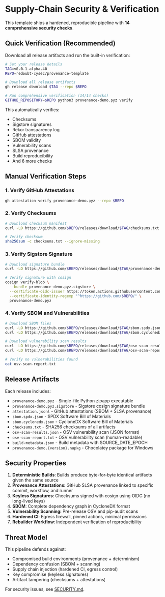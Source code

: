 # Supply-Chain Security & Verification

This template ships a hardened, reproducible pipeline with **14 comprehensive security checks**.

## Quick Verification (Recommended)

Download all release artifacts and run the built-in verification:

```bash
# Set your release details
TAG=v0.0.1-alpha.40
REPO=redoubt-cysec/provenance-template

# Download all release artifacts
gh release download $TAG --repo $REPO

# Run comprehensive verification (14/14 checks)
GITHUB_REPOSITORY=$REPO python3 provenance-demo.pyz verify
```

This automatically verifies:
- Checksums
- Sigstore signatures
- Rekor transparency log
- GitHub attestations
- SBOM validity
- Vulnerability scans
- SLSA provenance
- Build reproducibility
- And 6 more checks

## Manual Verification Steps

### 1. Verify GitHub Attestations

```bash
gh attestation verify provenance-demo.pyz --repo $REPO
```

### 2. Verify Checksums

```bash
# Download checksum manifest
curl -LO https://github.com/$REPO/releases/download/$TAG/checksums.txt

# Verify checksum
sha256sum -c checksums.txt --ignore-missing
```

### 3. Verify Sigstore Signature

```bash
# Download signature bundle
curl -LO https://github.com/$REPO/releases/download/$TAG/provenance-demo.pyz.sigstore

# Verify signature with cosign
cosign verify-blob \
  --bundle provenance-demo.pyz.sigstore \
  --certificate-oidc-issuer https://token.actions.githubusercontent.com \
  --certificate-identity-regexp "^https://github.com/$REPO/" \
  provenance-demo.pyz
```

### 4. Verify SBOM and Vulnerabilities

```bash
# Download SBOM files
curl -LO https://github.com/$REPO/releases/download/$TAG/sbom.spdx.json
curl -LO https://github.com/$REPO/releases/download/$TAG/sbom.cyclonedx.json

# Download vulnerability scan results
curl -LO https://github.com/$REPO/releases/download/$TAG/osv-scan-results.json
curl -LO https://github.com/$REPO/releases/download/$TAG/osv-scan-report.txt

# Verify no vulnerabilities found
cat osv-scan-report.txt
```

## Release Artifacts

Each release includes:

- `provenance-demo.pyz` - Single-file Python zipapp executable
- `provenance-demo.pyz.sigstore` - Sigstore cosign signature bundle
- `attestation.jsonl` - GitHub attestations (SBOM + SLSA provenance)
- `sbom.spdx.json` - SPDX Software Bill of Materials
- `sbom.cyclonedx.json` - CycloneDX Software Bill of Materials
- `checksums.txt` - SHA256 checksums of all artifacts
- `osv-scan-results.json` - OSV vulnerability scan (JSON format)
- `osv-scan-report.txt` - OSV vulnerability scan (human-readable)
- `build-metadata.json` - Build metadata with SOURCE_DATE_EPOCH
- `provenance-demo.{version}.nupkg` - Chocolatey package for Windows

## Security Properties

1. **Deterministic Builds**: Builds produce byte-for-byte identical artifacts given the same source
2. **Provenance Attestations**: GitHub SLSA provenance linked to specific commit, workflow, and runner
3. **Keyless Signatures**: Checksums signed with cosign using OIDC (no long-lived keys)
4. **SBOM**: Complete dependency graph in CycloneDX format
5. **Vulnerability Scanning**: Pre-release OSV and pip-audit scans
6. **Hardened CI**: Egress firewall, pinned actions, minimal permissions
7. **Rebuilder Workflow**: Independent verification of reproducibility

## Threat Model

This pipeline defends against:

- Compromised build environments (provenance + determinism)
- Dependency confusion (SBOM + scanning)
- Supply chain injection (hardened CI, egress control)
- Key compromise (keyless signatures)
- Artifact tampering (checksums + attestations)

For security issues, see [SECURITY.md](SECURITY.md).
